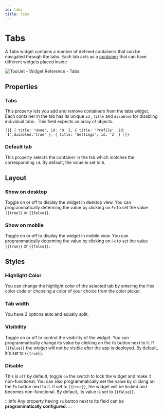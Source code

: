 ```yaml
---
id: tabs
title: Tabs
---
```


# Tabs

A Tabs widget contains a number of defined containers that can be navigated through the tabs. Each tab acts as a <a href="https://docs.tooljet.com/docs/widgets/tabs/" target="_blank">container</a> that can have different widgets placed inside

<div style={{textAlign: 'center'}}>

![ToolJet - Widget Reference - Tabs](/img/widgets/tabs/tabs.png)

</div>

## Properties

### Tabs

This property lets you add and remove containers from the tabs widget. Each container in the tab has its unique `id` , `title` and `disabled` for disabling individual tabs . This field expects an array of objects.

`{{[ { title: 'Home', id: '0' }, { title: 'Profile', id: '1',disabled:'true' }, { title: 'Settings', id: '2' } ]}}`

### Default tab

This property selects the container in the tab which matches the corresponding `id`. By default, the value is set to `0`.

## Layout

### Show on desktop

Toggle on or off to display the widget in desktop view. You can programmatically determing the value by clicking on `Fx` to set the value `{{true}}` or `{{false}}`.

### Show on mobile

Toggle on or off to display the widget in mobile view. You can programmatically determing the value by clicking on `Fx` to set the value `{{true}}` or `{{false}}`.

## Styles

### Highlight Color

You can change the highlight color of the selected tab by entering the Hex color code or choosing a color of your choice from the color picker.

### Tab width

You have 2 options auto and equally split.

### Visibility

Toggle on or off to control the visibility of the widget. You can programmatically change its value by clicking on the `Fx` button next to it. If `{{false}}` the widget will not be visible after the app is deployed. By default, it's set to `{{true}}`.

### Disable

This is `off` by default, toggle `on` the switch to lock the widget and make it non-functional. You can also programmatically set the value by clicking on the `Fx` button next to it. If set to `{{true}}`, the widget will be locked and becomes non-functional. By default, its value is set to `{{false}}`.

:::info
Any property having `Fx` button next to its field can be **programmatically configured**.
:::
